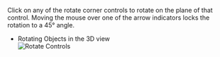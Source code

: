 Click on any of the rotate corner controls to rotate on the plane of that control. Moving the mouse over one of the arrow indicators locks the rotation to a 45&deg; angle.

- Rotating Objects in the 3D view  
![Rotate Controls](https://www.matterhackers.com/r/1oH3i1)
